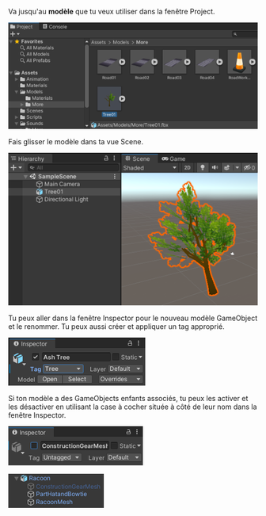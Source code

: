 Va jusqu'au **modèle** que tu veux utiliser dans la fenêtre Project.

![La fenêtre Project avec le modèle Tree01 en surbrillance dans le projet Assets.](images/tree-asset.png)

Fais glisser le modèle dans ta vue Scene.

![La vue Scene avec le modèle Tree01 ajouté.](images/tree-model.png)

Tu peux aller dans la fenêtre Inspector pour le nouveau modèle GameObject et le renommer. Tu peux aussi créer et appliquer un tag approprié.

![La fenêtre Inspector pour le nouveau modèle GameObject. Le modèle a été renommé « Ash Tree » et le tag a été mise à jour pour indiquer « Tree ».](images/tree-tag.png)

Si ton modèle a des GameObjects enfants associés, tu peux les activer et les désactiver en utilisant la case à cocher située à côté de leur nom dans la fenêtre Inspector.

![Le GameObject enfant Raccoon « ConstructionGearMesh » dans la fenêtre Inspector avec la case à cocher décochée (désactivée).](images/construction-disabled.png)

![Le GameObject Raccoon et les GameObjects enfants dans la fenêtre Hierarchy avec le GameObject enfant « ConstructionGearMesh » grisé (désactivé).](images/hierarchy-disabled.png)
